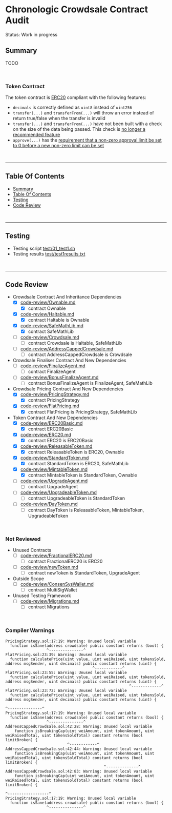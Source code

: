# Chronologic Crowdsale Contract Audit

Status: Work in progress

## Summary

TODO

<br />

### Token Contract

The token contract is [ERC20](https://github.com/ethereum/eips/issues/20) compliant with the following features:

* `decimals` is correctly defined as `uint8` instead of `uint256`
* `transfer(...)` and `transferFrom(...)` will throw an error instead of return true/false when the transfer is invalid
* `transfer(...)` and `transferFrom(...)` have not been built with a check on the size of the data being passed. This check is
  [no longer a recommended feature](https://blog.coinfabrik.com/smart-contract-short-address-attack-mitigation-failure/)
* `approve(...)` has the [requirement that a non-zero approval limit be set to 0 before a new non-zero limit can be set](https://github.com/ethereum/EIPs/issues/20#issuecomment-263524729)

<br />

<hr />

## Table Of Contents

* [Summary](#summary)
* [Table Of Contents](#table-of-contents)
* [Testing](#testing)
* [Code Review](#code-review)

<br />

<hr />

## Testing

* Testing script [test/01_test1.sh](test/01_test1.sh)
* Testing results [test/test1results.txt](test/test1results.txt)

<br />

<hr />

## Code Review

* Crowdsale Contract And Inheritance Dependencies
  * [x] [code-review/Ownable.md](code-review/Ownable.md)
    * [x] contract Ownable
  * [x] [code-review/Haltable.md](code-review/Haltable.md)
    * [x] contract Haltable is Ownable
  * [x] [code-review/SafeMathLib.md](code-review/SafeMathLib.md)
    * [x] contract SafeMathLib
  * [ ] [code-review/Crowdsale.md](code-review/Crowdsale.md)
    * [ ] contract Crowdsale is Haltable, SafeMathLib
  * [ ] [code-review/AddressCappedCrowdsale.md](code-review/AddressCappedCrowdsale.md)
    * [ ] contract AddressCappedCrowdsale is Crowdsale
* Crowdsale Finaliser Contract And New Dependencies
  * [ ] [code-review/FinalizeAgent.md](code-review/FinalizeAgent.md)
    * [ ] contract FinalizeAgent
  * [ ] [code-review/BonusFinalizeAgent.md](code-review/BonusFinalizeAgent.md)
    * [ ] contract BonusFinalizeAgent is FinalizeAgent, SafeMathLib
* Crowdsale Pricing Contract And New Dependencies
  * [x] [code-review/PricingStrategy.md](code-review/PricingStrategy.md)
    * [x] contract PricingStrategy
  * [x] [code-review/FlatPricing.md](code-review/FlatPricing.md)
    * [x] contract FlatPricing is PricingStrategy, SafeMathLib 
* Token Contract And New Dependencies
  * [x] [code-review/ERC20Basic.md](code-review/ERC20Basic.md)
    * [x] contract ERC20Basic
  * [x] [code-review/ERC20.md](code-review/ERC20.md)
    * [x] contract ERC20 is ERC20Basic
  * [x] [code-review/ReleasableToken.md](code-review/ReleasableToken.md)
    * [x] contract ReleasableToken is ERC20, Ownable
  * [x] [code-review/StandardToken.md](code-review/StandardToken.md)
    * [x] contract StandardToken is ERC20, SafeMathLib 
  * [x] [code-review/MintableToken.md](code-review/MintableToken.md)
    * [x] contract MintableToken is StandardToken, Ownable
  * [ ] [code-review/UpgradeAgent.md](code-review/UpgradeAgent.md)
    * [ ] contract UpgradeAgent
  * [ ] [code-review/UpgradeableToken.md](code-review/UpgradeableToken.md)
    * [ ] contract UpgradeableToken is StandardToken 
  * [ ] [code-review/DayToken.md](code-review/DayToken.md)
    * [ ] contract DayToken is  ReleasableToken, MintableToken, UpgradeableToken

<br />

### Not Reviewed

* Unused Contracts
  * [ ] [code-review/FractionalERC20.md](code-review/FractionalERC20.md)
    * [ ] contract FractionalERC20 is ERC20
  * [ ] [code-review/newToken.md](code-review/newToken.md)
    * [ ] contract newToken is StandardToken, UpgradeAgent
* Outside Scope
  * [ ] [code-review/ConsenSysWallet.md](code-review/ConsenSysWallet.md)
    * [ ] contract MultiSigWallet
* Unused Testing Framework
  * [ ] [code-review/Migrations.md](code-review/Migrations.md)
    * [ ] contract Migrations 

<br />

### Compiler Warnings

```
PricingStrategy.sol:17:19: Warning: Unused local variable
  function isSane(address crowdsale) public constant returns (bool) {
                  ^---------------^
FlatPricing.sol:23:39: Warning: Unused local variable
  function calculatePrice(uint value, uint weiRaised, uint tokensSold, address msgSender, uint decimals) public constant returns (uint) {
                                      ^------------^
FlatPricing.sol:23:55: Warning: Unused local variable
  function calculatePrice(uint value, uint weiRaised, uint tokensSold, address msgSender, uint decimals) public constant returns (uint) {
                                                      ^-------------^
FlatPricing.sol:23:72: Warning: Unused local variable
  function calculatePrice(uint value, uint weiRaised, uint tokensSold, address msgSender, uint decimals) public constant returns (uint) {
                                                                       ^---------------^
PricingStrategy.sol:17:19: Warning: Unused local variable
  function isSane(address crowdsale) public constant returns (bool) {
                  ^---------------^
AddressCappedCrowdsale.sol:42:28: Warning: Unused local variable
    function isBreakingCap(uint weiAmount, uint tokenAmount, uint weiRaisedTotal, uint tokensSoldTotal) constant returns (bool limitBroken) {
                           ^------------^
AddressCappedCrowdsale.sol:42:44: Warning: Unused local variable
    function isBreakingCap(uint weiAmount, uint tokenAmount, uint weiRaisedTotal, uint tokensSoldTotal) constant returns (bool limitBroken) {
                                           ^--------------^
AddressCappedCrowdsale.sol:42:83: Warning: Unused local variable
    function isBreakingCap(uint weiAmount, uint tokenAmount, uint weiRaisedTotal, uint tokensSoldTotal) constant returns (bool limitBroken) {
                                                                                  ^------------------^
PricingStrategy.sol:17:19: Warning: Unused local variable
  function isSane(address crowdsale) public constant returns (bool) {
                  ^---------------^
```